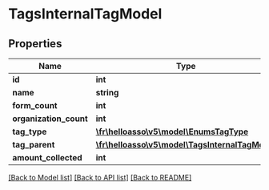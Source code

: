 # TagsInternalTagModel

## Properties
Name | Type | Description | Notes
------------ | ------------- | ------------- | -------------
**id** | **int** |  | [optional] 
**name** | **string** |  | [optional] 
**form_count** | **int** |  | [optional] 
**organization_count** | **int** |  | [optional] 
**tag_type** | [**\fr\helloasso\v5\model\EnumsTagType**](EnumsTagType.md) |  | [optional] 
**tag_parent** | [**\fr\helloasso\v5\model\TagsInternalTagModel**](TagsInternalTagModel.md) |  | [optional] 
**amount_collected** | **int** |  | [optional] 

[[Back to Model list]](../README.md#documentation-for-models) [[Back to API list]](../README.md#documentation-for-api-endpoints) [[Back to README]](../README.md)


